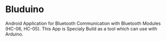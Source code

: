 # Bluduino
Android Application for Bluetooth Communication with Bluetooth Modules (HC-06, HC-05). This App is Specialy Build as a tool which can use with Arduino.
